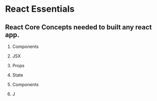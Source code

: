 # React Essentials

## React Core Concepts needed to built any react app.

1. Components 
2. JSX
3. Props
4. State

1. Components 
2. J